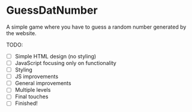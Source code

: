 # GuessDatNumber
A simple game where you have to guess a random number generated by the website.

TODO:
- [ ] Simple HTML design (no styling)
- [ ] JavaScript focusing only on functionality
- [ ] Styling
- [ ] JS improvements
- [ ] General improvements
- [ ] Multiple levels
- [ ] Final touches
- [ ] Finished!
